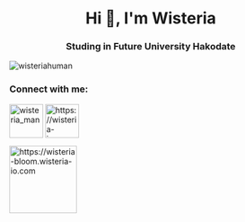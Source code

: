 <h1 align="center">Hi 👋, I'm Wisteria</h1>
<h3 align="center">Studing in Future University Hakodate</h3>

<p><img align="center" src="https://github-readme-stats.vercel.app/api/top-langs?username=wisteriahuman&show_icons=true&locale=en&layout=compact" alt="wisteriahuman" /></p>

<h3 align="left">Connect with me:</h3>
<p align="left">
<a href="https://twitter.com/wisteria_man" target="blank"><img align="center" src="https://raw.githubusercontent.com/rahuldkjain/github-profile-readme-generator/master/src/images/icons/Social/twitter.svg" alt="wisteria_man" height="60" width="auto" /></a>
<a href="/https://wisteria-io.com" target="blank"><img align="center" src="https://wisteria-io.com/images/my_image.png" alt="https://wisteria-io.com" height="60" width="auto" /></a>
</p>

<a href="https://wisteria-bloom.wisteria-io.com" target="blank"><img align="center" src="https://wisteria-bloom.wisteria-io.com/images/wisteria_bloom.svg" alt="https://wisteria-bloom.wisteria-io.com" height="120" width="auto" /></a>
